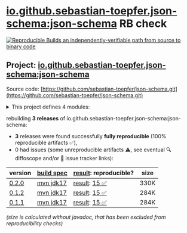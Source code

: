 [io.github.sebastian-toepfer.json-schema:json-schema](https://central.sonatype.com/artifact/io.github.sebastian-toepfer.json-schema/json-schema/versions) RB check
=======

[![Reproducible Builds](https://reproducible-builds.org/images/logos/rb.svg) an independently-verifiable path from source to binary code](https://reproducible-builds.org/)

## Project: [io.github.sebastian-toepfer.json-schema:json-schema](https://central.sonatype.com/artifact/io.github.sebastian-toepfer.json-schema/json-schema/versions)

Source code: [https://github.com/sebastian-toepfer/json-schema.git](https://github.com/sebastian-toepfer/json-schema.git)

<details><summary>This project defines 4 modules:</summary>

* [io.github.sebastian-toepfer.json-schema:json-schema](https://central.sonatype.com/artifact/io.github.sebastian-toepfer.json-schema/json-schema/0.2.0)
* [io.github.sebastian-toepfer.json-schema:json-schema-api](https://central.sonatype.com/artifact/io.github.sebastian-toepfer.json-schema/json-schema-api/0.2.0)
* [io.github.sebastian-toepfer.json-schema:json-schema-core](https://central.sonatype.com/artifact/io.github.sebastian-toepfer.json-schema/json-schema-core/0.2.0)
* [io.github.sebastian-toepfer.json-schema:json-schema-vocabulary-spi](https://central.sonatype.com/artifact/io.github.sebastian-toepfer.json-schema/json-schema-vocabulary-spi/0.2.0)
</details>

rebuilding **3 releases** of io.github.sebastian-toepfer.json-schema:json-schema:
- **3** releases were found successfully **fully reproducible** (100% reproducible artifacts :white_check_mark:),
- 0 had issues (some unreproducible artifacts :warning:, see eventual :mag: diffoscope and/or :memo: issue tracker links):

| version | [build spec](/BUILDSPEC.md) | [result](https://reproducible-builds.org/docs/jvm/): reproducible? | size |
| -- | --------- | ------ | -- |
| [0.2.0](https://central.sonatype.com/artifact/io.github.sebastian-toepfer.json-schema/json-schema/0.2.0/pom) | [mvn jdk17](json-schema-0.2.0.buildspec) | [result](json-schema-0.2.0.buildinfo): [15 :white_check_mark: ](json-schema-0.2.0.buildcompare) | 330K |
| [0.1.2](https://central.sonatype.com/artifact/io.github.sebastian-toepfer.json-schema/json-schema/0.1.2/pom) | [mvn jdk17](json-schema-0.1.2.buildspec) | [result](json-schema-0.1.2.buildinfo): [15 :white_check_mark: ](json-schema-0.1.2.buildcompare) | 284K |
| [0.1.1](https://central.sonatype.com/artifact/io.github.sebastian-toepfer.json-schema/json-schema/0.1.1/pom) | [mvn jdk17](json-schema-0.1.1.buildspec) | [result](json-schema-0.1.1.buildinfo): [15 :white_check_mark: ](json-schema-0.1.1.buildcompare) | 284K |

<i>(size is calculated without javadoc, that has been excluded from reproducibility checks)</i>
